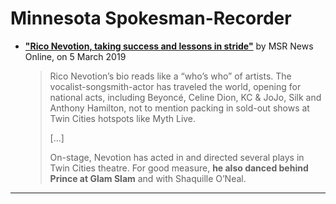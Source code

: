
# Minnesota Spokesman-Recorder

 - [**"Rico Nevotion, taking success and lessons in stride"**](http://spokesman-recorder.com/2019/03/05/rico-nevotion-taking-success-and-lessons-in-stride/) by MSR News Online, on 5 March 2019
 
    > Rico Nevotion’s bio reads like a “who’s who” of artists. The vocalist-songsmith-actor has traveled the world, opening for national acts, including Beyoncé, Celine Dion, KC & JoJo, Silk and Anthony Hamilton, not to mention packing in sold-out shows at Twin Cities hotspots like Myth Live.
    >
    > [...]
    >
    > On-stage, Nevotion has acted in and directed several plays in Twin Cities theatre. For good measure, **he also danced behind Prince at Glam Slam** and with Shaquille O’Neal.
    
---
